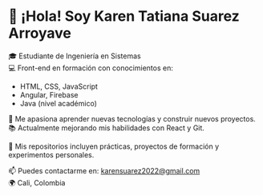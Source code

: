 # 👋 ¡Hola! Soy Karen Tatiana Suarez Arroyave

🎓 Estudiante de Ingeniería en Sistemas  
💻 Front-end en formación con conocimientos en:
- HTML, CSS, JavaScript
- Angular, Firebase
- Java (nivel académico)

🚀 Me apasiona aprender nuevas tecnologías y construir nuevos proyectos.  
📚 Actualmente mejorando mis habilidades con React y Git.

📌 Mis repositorios incluyen prácticas, proyectos de formación y experimentos personales.

📫 Puedes contactarme en: karensuarez2022@gmail.com  
🌍 Cali, Colombia
